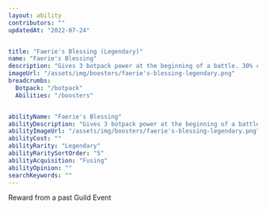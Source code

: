 ```yaml
---
layout: ability
contributors: ""
updatedAt: "2022-07-24"


title: "Faerie's Blessing (Legendary)"
name: "Faerie's Blessing"
description: "Gives 3 botpack power at the beginning of a battle. 30% chance to gain 1 botpack power when using a botpack ability - "
imageUrl: "/assets/img/boosters/faerie's-blessing-legendary.png"
breadcrumbs:
  Botpack: "/botpack"
  Abilities: "/boosters"


abilityName: "Faerie's Blessing"
abilityDescription: "Gives 3 botpack power at the beginning of a battle. 30% chance to gain 1 botpack power when using a botpack ability"
abilityImageUrl: "/assets/img/boosters/faerie's-blessing-legendary.png"
abilityCost: ""
abilityRarity: "Legendary"
abilityRaritySortOrder: "5"
abilityAcquisition: "Fusing"
abilityOpinion: ""
searchKeywords: ""
---
```



Reward from a past Guild Event
